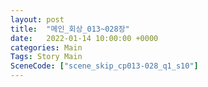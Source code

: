 ```yaml
---
layout: post
title:  "메인_회상_013~028장"
date:   2022-01-14 10:00:00 +0000
categories: Main
Tags: Story Main
SceneCode: ["scene_skip_cp013-028_q1_s10"]
---
```

